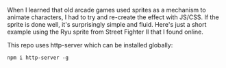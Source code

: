 When I learned that old arcade games used sprites as a mechanism to animate characters, I had to try and re-create the effect with JS/CSS. If the sprite is done well, it's surprisingly simple and fluid. Here's just a short example using the Ryu sprite from Street Fighter II that I found online.

This repo uses http-server which can be installed globally:
```
npm i http-server -g
```